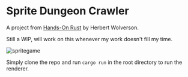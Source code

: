 # Sprite Dungeon Crawler
A project from [Hands-On Rust](https://hands-on-rust.com/) by Herbert Wolverson.

Still a WIP, will work on this whenever my work doesn't fill my time. 

![spritegame](https://user-images.githubusercontent.com/48169018/159382863-03e32565-3fd7-43ab-80a4-a7f37a5001b9.png)

Simply clone the repo and run `cargo run` in the root directory to run the renderer.
